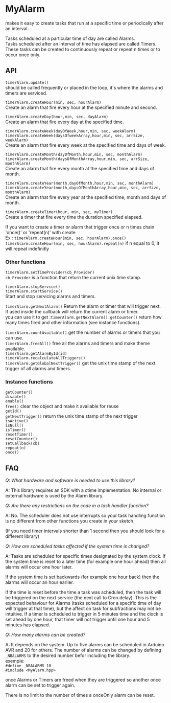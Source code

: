 # MyAlarm

makes it easy to create tasks that run at a specific time or periodically after an interval.

Tasks scheduled at a particular time of day are called Alarms.  
Tasks scheduled after an interval of time has elapsed are called Timers.  
These tasks can be created to continuously repeat or repeat n times or to occur once only.  
## API
`timerAlarm.update()`  
should be called frequently or placed in the loop, it's where the alarms and timers are serviced.   

`timerAlarm.createHour(min, sec, hourAlarm)`  
Create an alarm that fire every hour at the specified minute and second.  

`timerAlarm.createDay(hour,min, sec, dayAlarm)`  
Create an alarm that fire every day at the specified time.  

`timerAlarm.createWeek(dayOfWeek,hour,min, sec, weekAlarm)`  
`timerAlarm.createWeek(daysOfweekArray,hour,min, sec, arrSize, weekAlarm)`  
Create an alarm that fire every week at the specified time and days of week.  

`timerAlarm.createMonth(dayOfMonth,hour,min, sec, monthAlarm)`  
`timerAlarm.createMonth(daysOfMonthArray,hour,min, sec, arrSize, monthAlarm)`  
Create an alarm that fire every month at the specified time and days of month.  

`timerAlarm.createYear(month,dayOfMonth,hour,min, sec, monthAlarm)`  
`timerAlarm.createYear(month,daysOfMonthArray,hour,min, sec, arrSize, monthAlarm)`  
Create an alarm that fire every year at the specified time, month and days of month.  

`timerAlarm.createTimer(hour, min, sec, myTimer)`  
Create a timer that fire every time the duration specified elapsed.  

If you want to create a timer or alarm that trigger once or n times chain 'once()' or 'repeat(n)' with create  
Ex : `timerAlarm.createHour(min, sec, hourAlarm).once()`   
     `timerAlarm.createHour(min, sec, hourAlarm).repeat(n)` if n equal to 0, it will repeat indefinitly   
 
 ### Other functions
 
 `timerAlarm.setTimeProvider(cb_Provider)`  
 `cb_Provider` is a function that return the current unix time stamp.  
 
 `timerAlarm.stopService()`  
 `timerAlarm.startService()`   
 Start and stop servicing alarms and timers.
 
 `timerAlarm.getNextAlarm()`
 Return the alarm or timer that will trigger next.   
 If used inside the callback will return the current alarm or timer.   
 you can use it to get :`timerAlarm.getNextAlarm().getCounter()` return how many times fired and other information (see instance functions).  
 
`timerAlarm.countAvailable()` get the number of alarms or timers that you can use.  
`timerAlarm.freeAll()` free all the alarms and timers and make theme available.   
`timerAlarm.getAlarmById(id)`   
`timerAlarm.recalculateAllTriggers()`  
`timerAlarm.getGlobalNextTrigger()` get the unix time stamp of the next trigger of all alarms and timers.   

### Instance functions
`getCounter()`   
`disable()`   
`enable()`   
`free()` clear the object and make it available for reuse   
`getId()`   
`getNextTrigger()` return the unix time stamp of the next trigger   
`isActive()`   
`isNull()`  
`isTimer()`   
`resetTimer()`   
`resetCounter()`  
`setCallback(cb)`   
`repeat(n)`   
`once()`   
 
 
FAQ
---
_Q: What hardware and software is needed to use this library?_

A: This library requires an SDK with a ctime implementation. No internal or external hardware is used by the Alarm library.

_Q: Are there any restrictions on the code in a task handler function?_

A: No. The scheduler does not use interrupts so your task handling function is no different from other functions you create in your sketch. 

(If you need timer intervals shorter than 1 second then you should look for a different library)

_Q: How are scheduled tasks affected if the system time is changed?_

A: Tasks are scheduled for specific times designated by the system clock. If the system time is reset to a later time (for example one hour ahead) then all alarms will occur one hour later.

If the system time is set backwards (for example one hour back) then the alarms will occur an hour earlier.

If the time is reset before the time a task was scheduled, then the task will be triggered on the next service (the next call to Cron.delay).
This is  the expected behaviour for Alarms (tasks scheduled for a specific time of day will trigger at that time), but the affect on task for subfractions may not be intuitive. If a timer is scheduled to trigger in 5 minutes time and the clock is set ahead by one hour, that timer will not trigger until one hour and 5 minutes has elapsed.

_Q: How many alarms can be created?_

A: It depends on the system. Up to five alarms can be scheduled in Arduino AVR and 20 for others.
The number of alarms can be changed by defining `_NBALARMS` to the desired number befor including the library.   
exemple:  
`#define _NBALARMS 10`   
`#include <MyAlarm.hpp>`

once Alarms or Timers are freed when they are triggered so another once alarm can be set to trigger again.

There is no limit to the number of times a onceOnly alarm can be reset.
